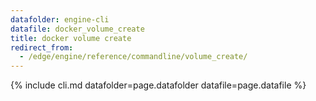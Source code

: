 ```yaml
---
datafolder: engine-cli
datafile: docker_volume_create
title: docker volume create
redirect_from:
  - /edge/engine/reference/commandline/volume_create/
---
```

<!--
This page is automatically generated from Docker's source code. If you want to
suggest a change to the text that appears here, open a ticket or pull request
in the source repository on GitHub:

https://github.com/docker/cli
-->

{% include cli.md datafolder=page.datafolder datafile=page.datafile %}
